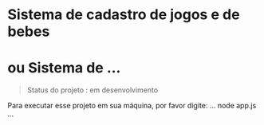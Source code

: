 <h1> Sistema de cadastro de jogos e de bebes</h1>

# ou Sistema de ...

> Status do projeto : em desenvolvimento

Para executar esse projeto em sua máquina, por favor digite:
...
node app.js
...
